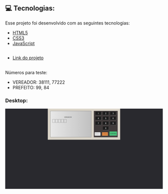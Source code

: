 ## :computer: Tecnologias:

Esse projeto foi desenvolvido com as seguintes tecnologias:

- [HTML5](https://developer.mozilla.org/pt-BR/docs/Web/HTML)
- [CSS3](https://developer.mozilla.org/pt-BR/docs/Web/CSS)
- [JavaScript](https://developer.mozilla.org/pt-BR/docs/Web/JavaScript)

##

- [Link do projeto](https://murilonp.github.io/projeto-urna/public)

##

Números para teste:
- VEREADOR: 38111, 77222
- PREFEITO: 99, 84

### Desktop:

![webpage](https://github.com/murilonp/projeto-urna/blob/main/public/assets/img/LAYOUT_DESKTOP.png)
